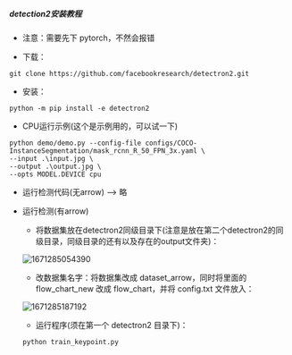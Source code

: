 ##### detection2安装教程

- 注意：需要先下 pytorch，不然会报错

- 下载：

```
git clone https://github.com/facebookresearch/detectron2.git
```



- 安装：

```
python -m pip install -e detectron2
```

- CPU运行示例(这个是示例用的，可以试一下)

```
python demo/demo.py --config-file configs/COCO-InstanceSegmentation/mask_rcnn_R_50_FPN_3x.yaml \
--input .\input.jpg \
--output .\output.jpg \
--opts MODEL.DEVICE cpu
```

- 运行检测代码(无arrow) --> 略

- 运行检测(有arrow)

  - 将数据集放在detectron2同级目录下(注意是放在第二个detectron2的同级目录，同级目录的还有以及存在的output文件夹)：

  ![1671285054390](C:\Users\86199\AppData\Roaming\Typora\typora-user-images\1671285054390.png)
  - 改数据集名字：将数据集改成 dataset_arrow，同时将里面的 flow_chart_new 改成 flow_chart，并将 config.txt 文件放入：

  ![1671285187192](C:\Users\86199\AppData\Roaming\Typora\typora-user-images\1671285187192.png)
  - 运行程序(须在第一个 detectron2 目录下)：

  ```python
  python train_keypoint.py
  ```